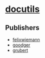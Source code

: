 # [docutils](https://pypi.org/project/docutils)



## Publishers
- [felixwiemann](https://pypi.org/user/felixwiemann)
- [goodger](https://pypi.org/user/goodger)
- [grubert](https://pypi.org/user/grubert)


